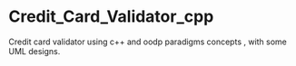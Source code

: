 # Credit_Card_Validator_cpp
Credit card validator using c++ and oodp paradigms concepts ,  with some UML designs.
